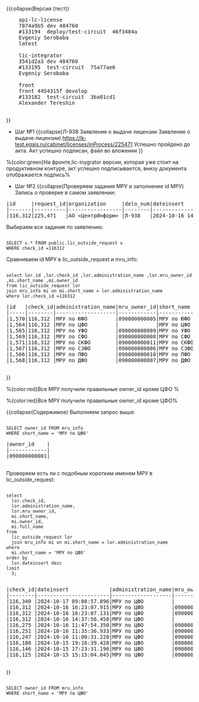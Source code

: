 <!-- #region(collapsed) [NAME] -->
{{collapse(Версия (тест))
<pre>
    api-lc-license
    7874a9b5 dev 484760
    #133194  deploy/test-circuit  46f3484a 
    Evgeniy Serobaba
    latest

    lic-integrator
    3541d2a3 dev 484760
    #133195  test-circuit  75a77ae6 
    Evgeniy Serobaba

    front
    front 4454315f develop
    #133182  test-circuit  3ba01cd1 
    Alexander Tereshin

</pre>
}}
<!-- #endregion --> 
<!-- #region(collapsed) [NAME] -->
* Шаг №1
{{collapse(Л-938 Заявление о выдаче лицензии Заявление о выдаче лицензии)
https://lk-test.egais.ru/cabinet/licenses/inProcess/225471
Успешно пройдено до акта. 
Акт успешно подписан, файл во вложении
}}
<!-- #endregion --> 
%{color:green}На фронте,lic-inygrator версии, которая уже стоит на продуктивном контуре, акт успешно подписывается, внизу документа отображается подпись%


<!-- #region(collapsed) [NAME] -->
* Шаг №2
{{collapse(Проверяем задания МРУ и заполнение id МРУ)
Запись о проверке в самом заявлении:
<pre>
|id     |request_id|organization     |delo_num|dateinsert             |datechange             |datefinish             |code_id|name                                                                          |code |description  |
|-------|----------|-----------------|--------|-----------------------|-----------------------|-----------------------|-------|------------------------------------------------------------------------------|-----|-------------|
|116,312|225,471   |АО «ЦентрИнформ» |Л-938   |2024-10-16 14:37:45.396|2024-10-16 16:07:40.057|2024-10-16 16:07:43.673|2,037  |Задание на проведение оценки соответствия организации лицензионным требованиям|3,012|На подписании|
</pre>
Выбираем все задания по заявлению:
<pre><code class='SQL'>
SELECT x.* FROM public.lic_outside_request x
WHERE check_id =116312
</code></pre>
Сравниваем id МРУ в lic_outside_request и mru_info:

<pre><code class='SQL'>
select lor.id ,lor.check_id ,lor.administration_name ,lor.mru_owner_id ,mi.short_name ,mi.owner_id 
from lic_outside_request lor 
join mru_info mi on mi.short_name = lor.administration_name 
where lor.check_id =116312
</code></pre>
<!-- #region(collapsed) [NAME] -->
<pre>
|id   |check_id|administration_name|mru_owner_id|short_name |owner_id    |
|-----|--------|-------------------|------------|-----------|------------|
|1,570|116,312 |МРУ по ЮФО         |090000000005|МРУ по ЮФО |090000000005|
|1,564|116,312 |МРУ по ЦФО         |            |МРУ по ЦФО |090000000001|
|1,565|116,312 |МРУ по УФО         |090000000009|МРУ по УФО |090000000009|
|1,569|116,312 |МРУ по СФО         |090000000008|МРУ по СФО |090000000008|
|1,571|116,312 |МРУ по СКФО        |090000000011|МРУ по СКФО|090000000011|
|1,567|116,312 |МРУ по СЗФО        |090000000006|МРУ по СЗФО|090000000006|
|1,566|116,312 |МРУ по ПФО         |090000000010|МРУ по ПФО |090000000010|
|1,568|116,312 |МРУ по ДФО         |090000000007|МРУ по ДФО |090000000007|

</pre>
<!-- #endregion --> 
 

}}
<!-- #endregion --> 
%{color:red}Все МРУ получили правильные owner_id кроме ЦФО %

%{color:red}Все МРУ получили правильные owner_id кроме ЦФО%



<!-- #region(collapsed) [NAME] -->

{{collapse(Содержимое)
Выполняем запрос выше:
<pre><code class='SQL'>
SELECT owner_id FROM mru_info 
WHERE short_name = 'МРУ по ЦФО'
</code></pre>
<!-- #region(collapsed) [NAME] -->
<pre>
|owner_id    |
|------------|
|090000000001|

</pre>
Проверяем есть ли с подобным коротким именем МРУ в  lic_outside_request:

<!-- #endregion --> 
<pre><code class='SQL'>
select 
  lor.check_id, 
  lor.administration_name, 
  lor.mru_owner_id, 
  mi.short_name, 
  mi.owner_id, 
  mi.full_name 
from 
  lic_outside_request lor 
  join mru_info mi on mi.short_name = lor.administration_name 
where 
  mi.short_name = 'МРУ по ЦФО' 
order by 
  lor.dateinsert desc 
limit 
  3;

</code></pre>
<!-- #region(collapsed) [NAME] -->
<pre>
|check_id|dateinsert             |administration_name|mru_owner_id|short_name|owner_id    |full_name                                                                                                                      |
|--------|-----------------------|-------------------|------------|----------|------------|-------------------------------------------------------------------------------------------------------------------------------|
|116,340 |2024-10-17 09:08:57.896|МРУ по ЦФО         |            |МРУ по ЦФО|090000000001|Межрегиональное управление Федеральной службы по контролю за алкогольным и табачным рынками по Центральному федеральному округу|
|116,312 |2024-10-16 16:23:07.915|МРУ по ЦФО         |090000000001|МРУ по ЦФО|090000000001|Межрегиональное управление Федеральной службы по контролю за алкогольным и табачным рынками по Центральному федеральному округу|
|116,312 |2024-10-16 16:23:07.131|МРУ по ЦФО         |090000000001|МРУ по ЦФО|090000000001|Межрегиональное управление Федеральной службы по контролю за алкогольным и табачным рынками по Центральному федеральному округу|
|116,312 |2024-10-16 14:37:56.458|МРУ по ЦФО         |            |МРУ по ЦФО|090000000001|Межрегиональное управление Федеральной службы по контролю за алкогольным и табачным рынками по Центральному федеральному округу|
|116,275 |2024-10-16 11:47:54.350|МРУ по ЦФО         |090000000001|МРУ по ЦФО|090000000001|Межрегиональное управление Федеральной службы по контролю за алкогольным и табачным рынками по Центральному федеральному округу|
|116,251 |2024-10-16 11:35:36.933|МРУ по ЦФО         |090000000001|МРУ по ЦФО|090000000001|Межрегиональное управление Федеральной службы по контролю за алкогольным и табачным рынками по Центральному федеральному округу|
|116,247 |2024-10-16 11:00:31.228|МРУ по ЦФО         |090000000001|МРУ по ЦФО|090000000001|Межрегиональное управление Федеральной службы по контролю за алкогольным и табачным рынками по Центральному федеральному округу|
|116,180 |2024-10-15 19:16:39.428|МРУ по ЦФО         |090000000001|МРУ по ЦФО|090000000001|Межрегиональное управление Федеральной службы по контролю за алкогольным и табачным рынками по Центральному федеральному округу|
|116,146 |2024-10-15 17:23:31.196|МРУ по ЦФО         |090000000001|МРУ по ЦФО|090000000001|Межрегиональное управление Федеральной службы по контролю за алкогольным и табачным рынками по Центральному федеральному округу|
|116,125 |2024-10-15 15:15:04.045|МРУ по ЦФО         |090000000001|МРУ по ЦФО|090000000001|Межрегиональное управление Федеральной службы по контролю за алкогольным и табачным рынками по Центральному федеральному округу|

</pre>
<!-- #endregion --> 
}}
<!-- #endregion --> 


<pre><code class='SQL'>
SELECT owner_id FROM mru_info 
WHERE short_name = 'МРУ по ЦФО'
</code></pre>